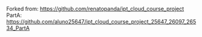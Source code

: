 Forked from: https://github.com/renatopanda/ipt_cloud_course_project
PartA: https://github.com/aluno25647/ipt_cloud_course_project_25647_26097_26534_PartA
